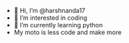 - 👋 Hi, I’m @harshnanda17
- 👀 I’m interested in coding
- 🌱 I’m currently learning python
- My moto is less code and make more 

<!---
harshnanda17/harshnanda17 is a ✨ special ✨ repository because its `README.md` (this file) appears on your GitHub profile.
You can click the Preview link to take a look at your changes.
--->
